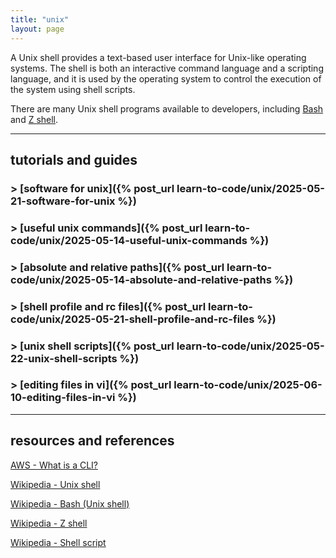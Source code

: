 ```yaml
---
title: "unix"
layout: page
---
```


A Unix shell provides a text-based user interface for Unix-like operating systems. The shell is both an interactive command language and a scripting language, and it is used by the operating system to control the execution of the system using shell scripts.

There are many Unix shell programs available to developers, including [Bash](https://en.wikipedia.org/wiki/Bash_(Unix_shell)) and [Z shell](https://en.wikipedia.org/wiki/Z_shell).

----

## tutorials and guides

### > [software for unix]({% post_url learn-to-code/unix/2025-05-21-software-for-unix %})

### > [useful unix commands]({% post_url learn-to-code/unix/2025-05-14-useful-unix-commands %})

### > [absolute and relative paths]({% post_url learn-to-code/unix/2025-05-14-absolute-and-relative-paths %})

### > [shell profile and rc files]({% post_url learn-to-code/unix/2025-05-21-shell-profile-and-rc-files %})

### > [unix shell scripts]({% post_url learn-to-code/unix/2025-05-22-unix-shell-scripts %})

### > [editing files in vi]({% post_url learn-to-code/unix/2025-06-10-editing-files-in-vi %})

----

## resources and references

[AWS - What is a CLI?](https://aws.amazon.com/what-is/cli/)

[Wikipedia - Unix shell](https://en.wikipedia.org/wiki/Unix_shell)

[Wikipedia - Bash (Unix shell)](https://en.wikipedia.org/wiki/Bash_(Unix_shell))

[Wikipedia - Z shell](https://en.wikipedia.org/wiki/Z_shell)

[Wikipedia - Shell script](https://en.wikipedia.org/wiki/Shell_script)
